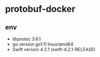 # protobuf-docker

## env
- libprotoc 3.6.1
- go version go1.11 linux/amd64
- Swift version 4.2.1 (swift-4.2.1-RELEASE)